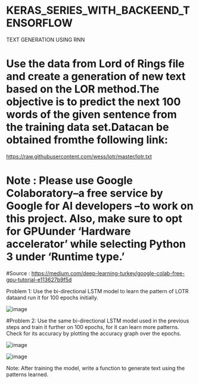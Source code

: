 # KERAS_SERIES_WITH_BACKEEND_TENSORFLOW
TEXT GENERATION USING RNN


# Use the data from Lord of Rings file and create a generation of new text based on the LOR method.The objective is to predict the next 100 words of the given sentence from the training data set.Datacan be obtained fromthe following link:
https://raw.githubusercontent.com/wess/iotr/master/lotr.txt

# Note : Please use Google Colaboratory–a free service by Google for AI developers –to work on this project. Also, make sure to opt for GPUunder ‘Hardware accelerator’ while selecting Python 3 under ‘Runtime type.’

#Source : https://medium.com/deep-learning-turkey/google-colab-free-gpu-tutorial-e113627b9f5d


Problem 1: Use the bi-directional  LSTM  model  to  learn  the  pattern  of  LOTR  dataand  run  it  for  100 epochs initially. 

![image](https://user-images.githubusercontent.com/61096571/184577288-30592f08-c296-4131-933a-24e1f0fff867.png)


#Problem 2: Use  the  same bi-directional  LSTM model  used  in the previous  steps  and  train  it  further  on  100 epochs, for it can learn more patterns.
Check for its accuracy by plotting the accuracy graph over the epochs.

![image](https://user-images.githubusercontent.com/61096571/184577615-5c406c71-e347-4391-a837-2b41c73aa44c.png)


![image](https://user-images.githubusercontent.com/61096571/184576973-520a651f-db90-468c-8b33-09d1376e9e25.png)

Note: After training the model, write a function to generate text using the patterns learned.
